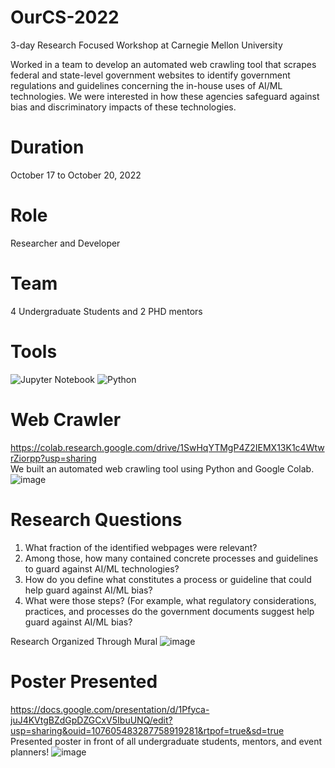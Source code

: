 # OurCS-2022
3-day Research Focused Workshop at Carnegie Mellon University

Worked in a team to develop an automated web crawling tool that scrapes federal and state-level government websites to identify government regulations and guidelines concerning the in-house uses of AI/ML technologies. We were interested in how these agencies safeguard against bias and discriminatory impacts of these technologies.

# Duration
October 17 to October 20, 2022

# Role
Researcher and Developer

# Team
4 Undergraduate Students and 2 PHD mentors

# Tools

![Jupyter Notebook](https://img.shields.io/badge/jupyter-%23FA0F00.svg?style=for-the-badge&logo=jupyter&logoColor=white)
![Python](https://img.shields.io/badge/python-3670A0?style=for-the-badge&logo=python&logoColor=ffdd54)



# Web Crawler
https://colab.research.google.com/drive/1SwHqYTMgP4Z2IEMX13K1c4WtwrZiorpp?usp=sharing <br> 
We built an automated web crawling tool using Python and Google Colab.
![image](https://github.com/mdawood832/OurCS-2022/assets/101743220/d752b0ce-9db5-4d7b-90ce-bf08c7630f9e)


# Research Questions
1. What fraction of the identified webpages were relevant?
2. Among those, how many contained concrete processes and guidelines to guard against AI/ML technologies?
3. How do you define what constitutes a process or guideline that could help guard against AI/ML bias?
4. What were those steps? (For example, what regulatory considerations, practices, and processes do the government documents suggest help guard against AI/ML bias?

Research Organized Through Mural
   ![image](https://github.com/mdawood832/OurCS-2022/assets/101743220/e60e26f6-9f1c-4f22-95dc-91515c0e6fbd)


# Poster Presented 
https://docs.google.com/presentation/d/1Pfyca-juJ4KVtgBZdGpDZGCxV5IbuUNQ/edit?usp=sharing&ouid=107605483287758919281&rtpof=true&sd=true <br>
Presented poster in front of all undergraduate students, mentors, and event planners!
![image](https://github.com/mdawood832/OurCS-2022/assets/101743220/7b31d41b-2b2d-46ec-9593-2c7c5a0fc07f)



